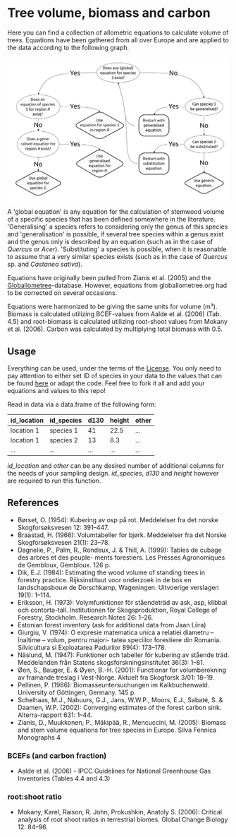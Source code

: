 # Tree volume, biomass and carbon

Here you can find a collection of allometric equations to calculate volume of trees. Equations have been gathered from all over Europe and are applied to the data according to the following graph.

![Decission tree to chose relevant allometic equations for calculation of tree volume](presentations/decission-tree%20equations_vertical.png?raw=true)

A 'global equation' is any equation for the calculation of stemwood volume of a specific species that has been defined somewhere in the literature. 'Generalising' a species refers to considering only the genus of this species and 'generalisation' is possible, if several tree species within a genus exist and the genus only is described by an equation (such as in the case of *Quercus* or *Acer*). 'Substituting' a species is possible, when it is reasonable to assume that a very similar species exists (such as in the case of *Quercus* sp. and *Castanea sativa*).

Equations have originally been pulled from Zianis et al. (2005) and the [Globallometree](http://www.globallometree.org/)-database. However, equations from globallometree.org had to be corrected on several occasions.

Equations were harmonized to be giving the same units for volume (m³). Biomass is calculated utilizing BCEF-values from Aalde et al. (2006) (Tab. 4.5) and root-biomass is calculated utilizing root-shoot values from Mokany et al. (2006). Carbon was calculated by multiplying total biomass with 0.5.

## Usage
Everything can be used, under the terms of the [License](LICENSE). You only need to pay attention to either set ID of species in your data to the values that can be found [here](tables/tree_species.csv) or adapt the code.
Feel free to fork it all and add your equations and values to this repo!

Read in data via a data.frame of the following form:

| id_location | id_species | d130 | height | other |
| ----- | ----- | ----- | ----- | ----- |
| location 1 | species 1 | 41 | 22.5 | ... |
| location 1 | species 2 | 13 | 8.3 | ... |
| ... | ... | ... | ... | ... |

_id_location_ and _other_ can be any desired number of additional columns for the needs of your sampling design. _id_species_, _d130_ and _height_ however are required to run this function.

## References
- Børset, O. (1954): Kubering av osp på rot. Meddelelser fra det norske Skogforsøksvesen 12: 391–447.
- Braastad, H. (1966): Volumtabeller for bjørk. Meddelelser fra det Norske Skogforsøksvesen 21(1): 23–78.
- Dagnelie, P., Palm, R., Rondeux, J. & Thill, A. (1999): Tables de cubage des arbres et des peuple- ments forestiers. Les Presses Agronomiques de Gembloux, Gembloux. 126 p.
- Dik, E.J. (1984): Estimating the wood volume of standing trees in forestry practice. Rijksinstituut voor onderzoek in de bos en landschapsbouw de Dorschkamp, Wageningen. Uitvoerige verslagen 19(1): 1–114.
- Eriksson, H. (1973): Volymfunktioner för ståendeträd av ask, asp, klibbal och contorta-tall. Institutionen för Skogsproduktion, Royal College of Forestry, Stockholm. Research Notes 26: 1–26.
- Estonian forest inventory (ask for additional data from Jaan Liira)
- Giurgiu, V. (1974): O expresie matematica unica a relatiei diametru – înaltime – volum, pentru majori- tatea speciilor forestiere din Romania. Silvicultura si Exploatarea Padurilor 89(4): 173–178.
- Näslund, M. (1947): Funktioner och tabeller för kubering av stående träd. Meddelanden från Statens skogsforskningsinstitutet 36(3): 1–81.
- Øen, S., Bauger, E. & Øyen, B.-H. (2001): Functionar for volumberekning av framande treslag i Vest-Norge. Aktuelt fra Skogforsk 3/01: 18–19.
- Pellinen, P. (1986): Biomasseuntersuchungen im Kalkbuchenwald. University of Göttingen, Germany. 145 p.
- Schelhaas, M.J., Nabuurs, G.J., Jans, W.W.P., Moors, E.J., Sabaté, S. & Daamen, W.P. (2002): Converging estimates of the forest carbon sink. Alterra-rapport 631: 1–44.
- Zianis, D., Muukkonen, P., Mäkipää, R., Mencuccini, M. (2005): Biomass and stem volume equations for tree species in Europe. Silva Fennica Monographs 4

### BCEFs (and carbon fraction)
- Aalde et al. (2006) - IPCC Guidelines for National Greenhouse Gas Inventories (Tables 4.4 and 4.3)

### root:shoot ratio
- Mokany, Karel, Raison, R. John, Prokushkin, Anatoly S. (2006): Critical analysis of root shoot ratios in terrestrial biomes. Global Change Biology 12: 84–96.
